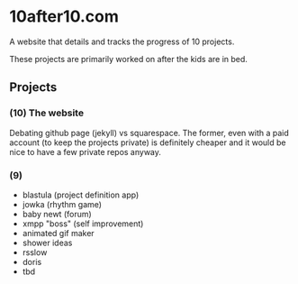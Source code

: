# 10after10.com

A website that details and tracks the progress of 10 projects.

These projects are primarily worked on after the kids are in bed.

## Projects

### (10) The website
Debating github page (jekyll) vs squarespace. The former, even with a paid account (to keep the projects private) is definitely cheaper and it would be nice to have a few private repos anyway.

### (9)

- blastula (project definition app)
- jowka (rhythm game)
- baby newt (forum)
- xmpp "boss" (self improvement)
- animated gif maker
- shower ideas
- rsslow
- doris 
- tbd
